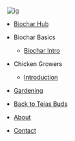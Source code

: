 &nbsp;&nbsp;![ig](https://tejasbuds.com/images/logo-small.png)

* [Biochar Hub](./)

* Biochar Basics
    - [Biochar Intro](basics/2022-12-24-Biochar-Intro)

* Chicken Growers
    - [Introduction](chicken/2023-01-10-BiocharChickenIntro)

* [Gardening](garden/)

* [Back to Tejas Buds](https://tejasbuds.com/)

* [About](https://tejasbuds.com/about.html)

* [Contact](./contact/)
